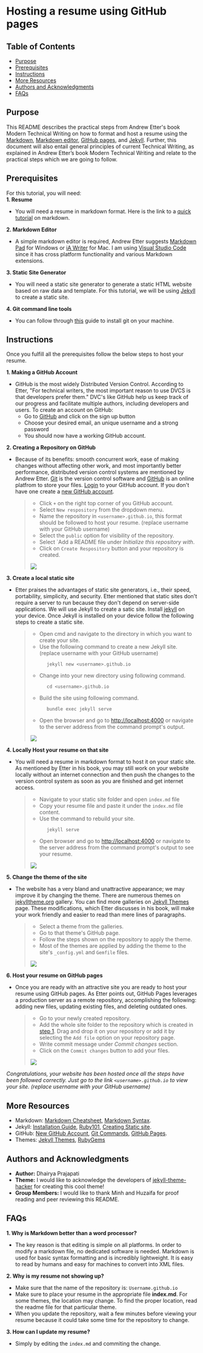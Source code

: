 # Hosting a resume using GitHub pages

## Table of Contents
* [Purpose](#purpose)
* [Prerequisites](#prerequisites)
* [Instructions](#instructions)
* [More Resources](#more-resources)
* [Authors and Acknowledgments](#authors-and-acknowledgments)
* [FAQs](#faqs)

## Purpose

This README describes the practical steps from Andrew Etter's book Modern Technical Writing on how to format and host a resume using the [Markdown](https://www.markdownguide.org/), [Markdown editor](https://code.visualstudio.com/docs/languages/markdown), [GitHub pages](https://pages.github.com/), and [Jekyll](https://jekyllrb.com/). Further, this document will also entail general principles of current Technical Writing, as explained in Andrew Etter’s book Modern Technical Writing and relate to the practical steps which we are going to follow.

## Prerequisites

For this tutorial, you will need:  
**1. Resume**
- You will need a resume in markdown format. Here is the link to a [quick tutorial](https://helloacm.com/markdown-markup-language-quick-tutorial/) on markdown.

**2. Markdown Editor**
- A simple markdown editor is required, Andrew Etter suggests [Markdown Pad](http://www.markdownpad.com/) for Windows or [iA Writer](https://ia.net/writer) for Mac. I am using [Visual Studio Code](https://code.visualstudio.com/Download) since it has cross platform functionality and various Markdown extensions.

**3. Static Site Generator**
- You will need a static site generator to generate a static HTML website based on raw data and template. For this tutorial, we will be using [Jekyll](https://jekyllrb.com/) to create a static site.

**4. Git command line tools**
- You can follow through [this](https://github.com/git-guides/install-git) guide to install git on your machine.

## Instructions

Once you fulfill all the prerequisites follow the below steps to host your resume.

**1. Making a GitHub Account**

- GitHub is the most widely Distributed Version Control. According to Etter, "For technical writers, the most important reason to use DVCS is that developers prefer them."  DVC's like GitHub help us keep track of our progress and facilitate multiple authors, including developers and users. To create an account on GitHub:
	* Go to [GitHub](https://github.com/) and click on the sign up button
	* Choose your desired email, an unique username and a strong password
	* You should now have a working GitHub account.

**2. Creating a Repository on GitHub**

- Because of its benefits: smooth concurrent work, ease of making changes without affecting other work, and most importantly better performance, distributed version control systems are mentioned by Andrew Etter. [Git](https://git-scm.com/doc) is the version control software and [GitHub](https://github.com/) is an online platfrom to store your files. [Login](https://github.com/login) to your GitHub account. If you don't have one create a [new GitHub account](https://github.com/join).

    > * Click `+` on the right top corner of you GitHub account.
    > * Select `New respository` from the dropdown menu.
    > * Name the repository in `<username>.github.io`, this format should be followed to host your resume. (replace username with your GitHub username)
    > * Select the `public` option for visibility of the repository.
    > * Select `Add a README file under *Initialize this repository with*.
    > * Click on `Create Respository` button and your repository is created.  
    >  
    > ![](images/NewRepository.gif)

**3. Create a local static site**

- Etter praises the advantages of static site generators, i.e., their speed, portability, simplicity, and security. Etter mentioned that static sites don't require a server to run because they don't depend on server-side applications. We will use Jekyll to create a satic site. Install [jekyll](https://jekyllrb.com/docs/installation/) on your device. Once Jekyll is installed on your device follow the following steps to create a static site.  
      
    > 
    >* Open cmd and navigate to the directory in which you want to create your site.
    >* Use the following command to create a new Jekyll site. (replace username with your GitHub username)  
    >```
    >       jekyll new <username>.github.io
    >``` 
    >* Change into your new directory using following command.  
    >```
    >       cd <username>.github.io
    >```
    >* Build the site using following command.
    >```
    >       bundle exec jekyll serve
    >```
    >* Open the browser and go to  [http://localhost:4000](http://localhost:4000) or navigate to the server address from the command prompt's output.
    >  
    > ![](images/Localhost.gif)

**4. Locally Host your resume on that site**

- You will need a resume in markdown format to host it on your static site. As mentioned by Etter in his book, you may still work on your website locally without an internet connection and then push the changes to the version control system as soon as you are finished and get internet access.
    >* Navigate to your static site folder and open `index.md` file
    >* Copy your resume file and paste it under the `index.md` file content.
    >* Use the command to rebuild your site.
    >```
    >       jekyll serve
    >````
    >* Open browser and go to  [http://localhost:4000](http://localhost:4000) or navigate to the server address from the command prompt's output to see your resume.
    >
    > ![](images/HostingResume.gif)


**5. Change the theme of the site**

- The website has a very bland and unattractive appearance; we may improve it by changing the theme. There are numerous themes on [jekylltheme.org](http://jekyllthemes.org/) gallery. You can find more galleries on [Jekyll Themes](https://jekyllrb.com/docs/themes/) page. These modifications, which Etter discusses in his book, will make your work friendly and easier to read than mere lines of paragraphs.

    >* Select a theme from the galleries.
    >* Go to that theme's GitHub page.
    >* Follow the steps shown on the repository to apply the theme.
    >* Most of the themes are applied by adding the theme to the site's `_config.yml` and `Gemfile` files.
    >
    > ![](images/ApplyTheme.gif)

**6. Host your resume on GitHub pages**
- Once you are ready with an attractive site you are ready to host your resume using GitHub pages. As Etter points out, GitHub Pages leverages a production server as a remote repository, accomplishing the following: adding new files, updating existing files, and deleting outdated ones.

    >* Go to your newly created repository.
    >* Add the whole site folder to the repository which is created in [step 1](#instructions). Drag and drop it on your repository or add it by selecting the `Add file` option on your repository page.
    >* Write commit message under *Commit changes* section.
    >* Click on the `Commit changes` button to add your files.  
    >
    > ![](images/HostingOnGitHub.gif)

*Congratulations, your website has been hosted once all the steps have been followed correctly. Just go to the link `<username>.github.io` to view your site. (replace username with your GitHub username)*  

## More Resources

- Markdown: [Markdown Cheatsheet](https://www.markdownguide.org/cheat-sheet), [Markdown Syntax](https://www.markdownguide.org/basic-syntax).  
- Jekyll: [Installation Guide](https://jekyllrb.com/docs/installation/), [Ruby101](https://jekyllrb.com/docs/ruby-101/), [Creating Static site](https://docs.github.com/en/pages/setting-up-a-github-pages-site-with-jekyll/creating-a-github-pages-site-with-jekyll).  
- GitHub: [New GitHub Account](https://docs.github.com/en/get-started/signing-up-for-github), [Git Commands](https://confluence.atlassian.com/bitbucketserver/basic-git-commands-776639767.html), [GitHub Pages](https://pages.github.com/).
- Themes: [Jekyll Themes](https://jekyllthemes.io/), [RubyGems](https://rubygems.org/search?query=jekyll+themes)

## Authors and Acknowledgments

- **Author:** Dhairya Prajapati
- **Theme:** I would like to acknowledge the developers of [jekyll-theme-hacker](https://rubygems.org/gems/jekyll-theme-hacker) for creating this cool theme!
- **Group Members:** I would like to thank Minh and Huzaifa for proof reading and peer reviewing this README.

## FAQs

**1. Why is Markdown better than a word processor?**
- The key reason is that editing is simple on all platforms. In order to modify a markdown file, no dedicated software is needed. Markdown is used for basic syntax formatting and is incredibly lightweight. It is easy to read by humans and easy for machines to convert into XML files.

**2. Why is my resume not showing up?**
* Make sure that the name of the repository is: `Username.github.io`
* Make sure to place your resume in the appropriate file **index.md**. For some themes, the location may change. To find the proper location, read the readme file for that particular theme.  
* When you update the repository, wait a few minutes before viewing your resume because it could take some time for the repository to change.

**3. How can I update my resume?**
 * Simply by editing the `index.md` and commiting the change.
